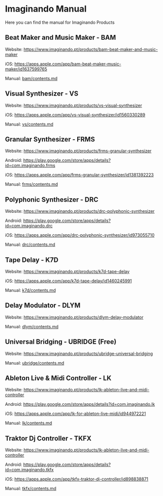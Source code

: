 # Imaginando Manual

Here you can find the manual for Imaginando Products

## Beat Maker and Music Maker - BAM

Website: https://www.imaginando.pt/products/bam-beat-maker-and-music-maker

iOS: https://apps.apple.com/app/bam-beat-maker-music-maker/id1637599765

Manual: [bam/contents.md]()

## Visual Synthesizer - VS

Website: https://www.imaginando.pt/products/vs-visual-synthesizer

iOS: https://apps.apple.com/app/vs-visual-synthesizer/id1560330289

Manual: [vs/contents.md]()

## Granular Synthesizer - FRMS

Website: https://www.imaginando.pt/products/frms-granular-synthesizer

Android: https://play.google.com/store/apps/details?id=com.imaginando.frms

iOS: https://apps.apple.com/app/frms-granular-synthesizer/id1381392223

Manual: [frms/contents.md]()

## Polyphonic Synthesizer - DRC

Website: https://www.imaginando.pt/products/drc-polyphonic-synthesizer

Android: https://play.google.com/store/apps/details?id=com.imaginando.drc

iOS: https://apps.apple.com/app/drc-polyphonic-synthesizer/id973055710

Manual: [drc/contents.md]()

## Tape Delay - K7D

Website: https://www.imaginando.pt/products/k7d-tape-delay

iOS: https://apps.apple.com/app/k7d-tape-delay/id1460245991

Manual: [k7d/contents.md]()

## Delay Modulator - DLYM

Website: https://www.imaginando.pt/products/dlym-delay-modulator

Manual: [dlym/contents.md]()

## Universal Bridging - UBRIDGE (Free)

Website: https://www.imaginando.pt/products/ubridge-universal-bridging

Manual: [ubridge/contents.md]()

## Ableton Live & Midi Controller - LK

Website: https://www.imaginando.pt/products/lk-ableton-live-and-midi-controller

Android: https://play.google.com/store/apps/details?id=com.imaginando.lk

iOS: https://apps.apple.com/app/lk-for-ableton-live-midi/id944972221

Manual: [lk/contents.md]()

## Traktor Dj Controller - TKFX

Website: https://www.imaginando.pt/products/lk-ableton-live-and-midi-controller

Android: https://play.google.com/store/apps/details?id=com.imaginando.tkfx

iOS: https://apps.apple.com/app/tkfx-traktor-dj-controller/id898838871

Manual: [tkfx/contents.md]()
